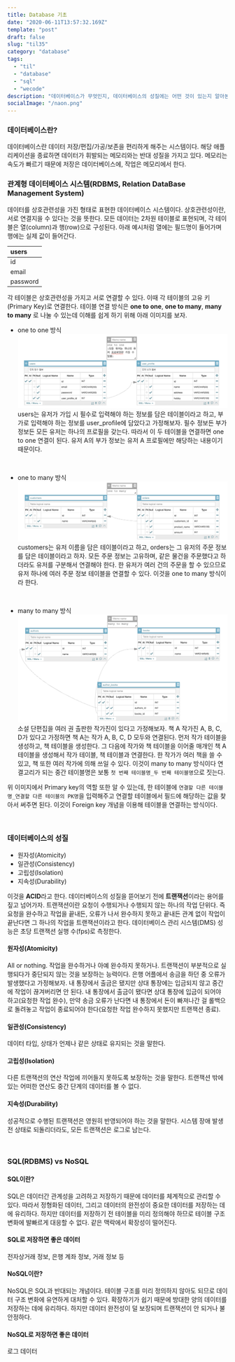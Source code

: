 ```yaml
---
title: Database 기초
date: "2020-06-11T13:57:32.169Z"
template: "post"
draft: false
slug: "til35"
category: "database"
tags:
  - "til"
  - "database"
  - "sql"
  - "wecode"
description: "데이터베이스가 무엇인지, 데이터베이스의 성질에는 어떤 것이 있는지 알아본다."
socialImage: "/naon.png"
---
```


### 데이터베이스란?
데이터베이스란 데이터 저장/편집/가공/보존을 편리하게 해주는 시스템이다. 해당 애플리케이션을 종료하면 데이터가 휘발되는 메모리와는 반대 성질을 가지고 있다. 메모리는 속도가 빠르기 때문에 저장은 데이터베이스에, 작업은 메모리에서 한다.

### 관계형 데이터베이스 시스템(RDBMS, Relation DataBase Management System)
데이터를 상호관련성을 가진 형태로 표현한 데이터베이스 시스템이다. 상호관련성이란, 서로 연결지을 수 있다는 것을 뜻한다. 모든 데이터는 2차원 테이블로 표현되며, 각 테이블은 열(column)과 행(row)으로 구성된다. 아래 예시처럼 열에는 필드명이 들어가며 행에는 실제 값이 들어간다.

| users |
|:---|
| id |
| email |
| password |

각 테이블은 상호관련성을 가지고 서로 연결할 수 있다. 이때 각 테이블의 고유 키(Primary Key)로 연결한다. 테이블 연결 방식은 **one to one**, **one to many**, **many to many** 로 나눌 수 있는데 이해를 쉽게 하기 위해 아래 이미지를 보자.

- one to one 방식
![table oto](/media/db-oto.png)
users는 유저가 가입 시 필수로 입력해야 하는 정보를 담은 테이블이라고 하고, 부가로 입력해야 하는 정보를 user_profile에 담았다고 가정해보자. 필수 정보든 부가 정보든 모든 유저는 하나의 프로필을 갖는다. 따라서 이 두 테이블을 연결하면 one to one 연결이 된다. 유저 A의 부가 정보는 유저 A 프로필에만 해당하는 내용이기 때문이다.

<br>

- one to many 방식
![table otm](/media/db-otm.png)
customers는 유저 이름을 담은 테이블이라고 하고, orders는 그 유저의 주문 정보를 담은 테이블이라고 하자. 모든 주문 정보는 고유하며, 같은 물건을 주문했다고 하더라도 유저를 구분해서 연결해야 한다. 한 유저가 여러 건의 주문을 할 수 있으므로 유저 하나에 여러 주문 정보 테이블을 연결할 수 있다. 이것을 one to many 방식이라 한다.

<br>

- many to many 방식
![table mtm](/media/db-mtm.png)
소설 단편집을 여러 권 출판한 작가진이 있다고 가정해보자. 책 A 작가진 A, B, C, D가 있다고 가정하면 책 A는 작가 A, B, C, D 모두와 연결된다. 먼저 작가 테이블을 생성하고, 책 테이블을 생성한다. 그 다음에 작가와 책 테이블을 이어줄 매개인 책 A 테이블을 생성해서 작가 테이블, 책 테이블과 연결한다. 한 작가가 여러 책을 쓸 수 있고, 책 또한 여러 작가에 의해 쓰일 수 있다. 이것이 many to many 방식이다 연결고리가 되는 중간 테이블명은 보통 `첫 번째 테이블명_두 번째 테이블명`으로 짓는다.

위 이미지에서 Primary key의 역할 또한 알 수 있는데, 한 테이블에 `연결할 다른 테이블명_연결할 다른 테이블의 PK명`을 입력해주고 연결할 테이블에서 필드에 해당하는 값을 찾아서 써주면 된다. 이것이 Foreign key 개념을 이용해 테이블을 연결하는 방식이다.

<br>

### 데이터베이스의 성질
- 원자성(Atomicity)
- 일관성(Consistency)
- 고립성(Isolation)
- 지속성(Durability)

이것을 **ACID**라고 한다.
데이터베이스의 성질을 뜯어보기 전에 **트랜잭션**이라는 용어를 짚고 넘어가자. 트랜잭션이란 요청이 수행되거나 수행되지 않는 하나의 작업 단위다. 즉 요청을 완수하고 작업을 끝내든, 오류가 나서 완수하지 못하고 끝내든 관계 없이 작업이 끝난다면 그 하나의 작업을 트랜잭션이라고 한다. 데이터베이스 관리 시스템(DMS) 성능은 초당 트랜잭션 실행 수(fps)로 측정한다.

#### 원자성(Atomicity)
All or nothing. 작업을 완수하거나 아예 완수하지 못하거나. 트랜잭션이 부분적으로 실행되다가 중단되지 않는 것을 보장하는 능력이다. 은행 어플에서 송금을 하던 중 오류가 발생했다고 가정해보자. 내 통장에서 출금은 됐지만 상대 통장에는 입금되지 않고 중간에 작업이 끊겨버리면 안 된다. 내 통장에서 출금이 됐다면 상대 통장에 입금이 되어야 하고(요청한 작업 완수), 만약 송금 오류가 난다면 내 통장에서 돈이 빠져나간 걸 롤백으로 돌려놓고 작업이 종료되어야 한다(요청한 작업 완수하지 못했지만 트랜잭션 종료).

#### 일관성(Consistency)
데이터 타입, 상태가 언제나 같은 상태로 유지되는 것을 말한다.

#### 고립성(Isolation)
다른 트랜잭션의 연산 작업에 끼어들지 못하도록 보장하는 것을 말한다. 트랜잭션 밖에 있는 어떠한 연산도 중간 단계의 데이터를 볼 수 없다.

#### 지속성(Durability)
성공적으로 수행된 트랜잭션은 영원히 반영되어야 하는 것을 말한다. 시스템 장애 발생 전 상태로 되돌리더라도, 모든 트랜잭션은 로그로 남는다.

<br>

### SQL(RDBMS) vs NoSQL
#### SQL이란?
SQL은 데이터간 관계성을 고려하고 저장하기 때문에 데이터를 체계적으로 관리할 수 있다. 따라서 정형화된 데이터, 그리고 데이터의 완전성이 중요한 데이터를 저장하는 데에 유리하다. 하지만 데이터를 저장하기 전 테이블을 미리 정의해야 하므로 테이블 구조 변화에 발빠르게 대응할 수 없다. 같은 맥락에서 확장성이 떨어진다.

#### SQL로 저장하면 좋은 데이터
전자상거래 정보, 은행 계좌 정보, 거래 정보 등

#### NoSQL이란?
NoSQL은 SQL과 반대되는 개념이다. 테이블 구조를 미리 정의하지 않아도 되므로 데이터 구조 변화에 유연하게 대처할 수 있다. 확장하기가 쉽기 때문에 방대한 양의 데이터를 저장하는 데에 유리하다. 하지만 데이터 완전성이 덜 보장되며 트랜잭션이 안 되거나 불안정하다.

#### NoSQL로 저장하면 좋은 데이터
로그 데이터